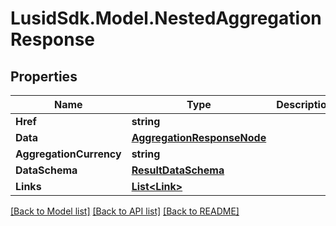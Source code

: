 # LusidSdk.Model.NestedAggregationResponse
## Properties

Name | Type | Description | Notes
------------ | ------------- | ------------- | -------------
**Href** | **string** |  | [optional] 
**Data** | [**AggregationResponseNode**](AggregationResponseNode.md) |  | [optional] 
**AggregationCurrency** | **string** |  | [optional] 
**DataSchema** | [**ResultDataSchema**](ResultDataSchema.md) |  | [optional] 
**Links** | [**List&lt;Link&gt;**](Link.md) |  | [optional] 

[[Back to Model list]](../README.md#documentation-for-models) [[Back to API list]](../README.md#documentation-for-api-endpoints) [[Back to README]](../README.md)

